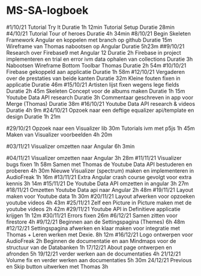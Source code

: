 # MS-SA-logboek
#1/10/21
Tutorial Try It
	Duratie 1h 12min
Tutorial Setup
	Duratie 28min
#4/10/21
Tutorial Tour of heroes
	Duratie 4h 34min
#8/10/21
Begin Skeleten Framework Angular en koppelen met branch op github
	Duratie 15m
Wireframe van Thomas nabootsen op Angular
	Duratie 5h23m
##9/10/21
Research over Firebase9 met Angular 12
	Duratie 2h
Firebase in project implementeren en trial en error ivm data ophalen van collections
	Duratie 3h
Nabootsen Wireframe Bottom Toolbar Thomas
	Duratie 2h 54m
#10/10/21
Firebase gekoppeld aan applicatie
	Duratie 1h 58m
#12/10/21
Vergaderen over de prestaties van beide kanten
	Duratie 32m
Kleine fouten fixen in applicatie
	Duratie 46m
#15/10/21
Artisten lijst fixen wegens lege fields
	Duratie 2h 45m
Skeleten Concept voor de albums maken
	Duratie 1h 15m
Youtube Data API research
	Duratie 3h
Commentaar geschreven in app voor Merge (Thomas)
	Duratie 38m
#16/10/21
Youtube Data API research & videos
	Duratie 4h 9m
#24/10/21
Opzoek naar een deftige equalizer api/template en design
	Duratie 1h 21m

#29/10/21
Opzoek naar een Visualizer lib
	30m
Tutorials ivm met p5js
	1h 45m
Maken van Visualizer voorbeelden
	4h 20m

#03/11/21
Visualizer omzetten naar Angular
	6h 3min

#04/11/21
Visualizer omzetten naar Angular
	3h 28m
#11/11/21
Visualizer bugs fixen
	1h 58m
Samen met Thomas de Youtube Data API bestuderen en proberen
	4h 30m
Nieuwe Visualizer (spectrum) maken en implementeren in AudioFreak
	1h 16m
#13/11/21
Extra Angular crash course gevolgt voor extra kennis
	3h 14m
#15/11/21
De Youtube Data API omzetten in angular
	3h 27m
#18/11/21
Omzetten Youtube Data api naar Angular 
	2h 48m
#19/11/21
Layout maken voor Youtube data
	1h 30m
#20/11/21
Layout afwerken voor opzoeken youtube videos
	4h 43m
#25/11/21
Zelf een Picture in Picture maken met de youtube videos
	2h 42m
#29/11/21
Youtube API in Definitieve applicatie krijgen
	1h 12m
#30/11/21
Errors fixen
	26m
#6/12/21
Samen zitten voor firestore
	4h
#9/12/21
Beginnen aan de Settingspagina (Themes)
	6h 48m
#12/12/21
Settingspagina afwerken en klaar maken voor integratie met Thomas + Leren werken met Dexie.
	8h 12m
#16/12/21
Logo ontwerpen voor AudioFreak
	2h
Beginnen de documentatie en aan Mindmaps voor de structuur van de Databanken
	1h
17/12/21
About page ontwerpen en afronden
	5h
19/12/21
verder werken aan de documentaties
	4h
21/12/21
Volume fix en verder werken aan documentaties
	5h 30m
24/12/21
Previous en Skip button uitwerken met Thomas
	3h


